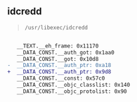 ## idcredd

> `/usr/libexec/idcredd`

```diff

   __TEXT.__eh_frame: 0x11170
   __DATA_CONST.__auth_got: 0x1aa0
   __DATA_CONST.__got: 0x10d8
-  __DATA_CONST.__auth_ptr: 0xa18
+  __DATA_CONST.__auth_ptr: 0x9d8
   __DATA_CONST.__const: 0x57c0
   __DATA_CONST.__objc_classlist: 0x140
   __DATA_CONST.__objc_protolist: 0x90

```
